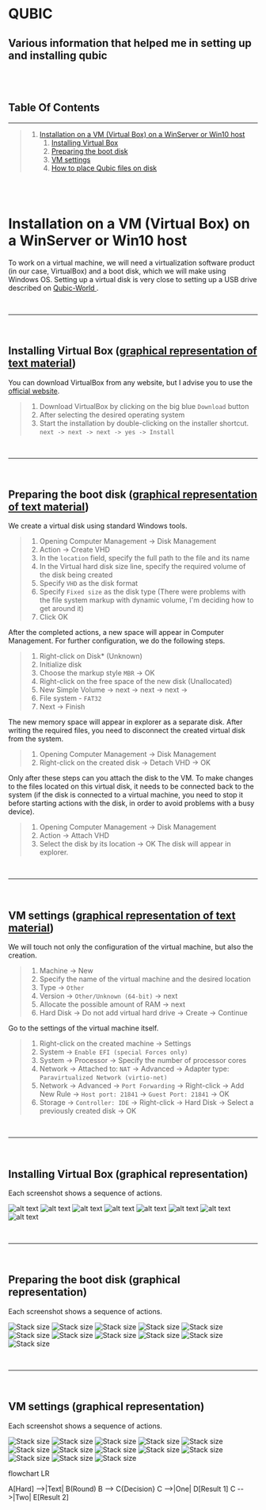 # QUBIC
## Various information that helped me in setting up and installing qubic

<br>
<br>

## Table Of Contents
---
> 1. [Installation on a VM (Virtual Box) on a WinServer or Win10 host](#install_on_vm)
>    1. [Installing Virtual Box](#Installing_Virtual-Box)
>    2. [Preparing the boot disk](#Preparing_the_boot_disk)
>    3. [VM settings](#VM_settings)
>    4. [How to place Qubic files on disk](#How_to_place_Qubic_files_on_disk)

<br>
<br>

<a name="install_on_vm"></a>
# Installation on a VM (Virtual Box) on a WinServer or Win10 host
To work on a virtual machine, we will need a virtualization software product (in our case, VirtualBox) and a boot disk, which we will make using Windows OS.
Setting up a virtual disk is very close to setting up a USB drive described on [Qubic-World
](https://github.com/Qubic-World/qubic-howto#preparing-usb).

<br>

---

<br>

<a name="Installing_Virtual-Box"></a>
## Installing Virtual Box ([graphical representation of text material](#graph_installing_virtual_box))
You can download VirtualBox from any website, but I advise you to use the [official website](https://www.virtualbox.org/).

>1. Download VirtualBox by clicking on the big blue `Download` button
>2. After selecting the desired operating system
>3. Start the installation by double-clicking on the installer shortcut.
`next -> next -> next -> yes -> Install`

<br>

---

<br>

<a name="Preparing_the_boot_disk"></a>
## Preparing the boot disk ([graphical representation of text material](#graph_preparing_boot_disk))
We create a virtual disk using standard Windows tools.

>1. Opening Computer Management -> Disk Management
>2. Action -> Create VHD
>3. In the `location` field, specify the full path to the file and its name
>4. In the Virtual hard disk size line, specify the required volume of the disk being created
>5. Specify `VHD` as the disk format
>6. Specify `Fixed size` as the disk type (There were problems with the file system markup with dynamic volume, I'm deciding how to get around it)
>7. Click OK

After the completed actions, a new space will appear in Computer Management. For further configuration, we do the following steps.
>1. Right-click on Disk* (Unknown)
>2. Initialize disk
>3. Choose the markup style `MBR` -> OK
>4. Right-click on the free space of the new disk (Unallocated)
>5. New Simple Volume -> next -> next -> next ->
>6. File system - `FAT32`
>7. Next -> Finish

The new memory space will appear in explorer as a separate disk. After writing the required files, you need to disconnect the created virtual disk from the system.
>1.  Opening Computer Management -> Disk Management
>2. Right-click on the created disk -> Detach VHD -> OK

Only after these steps can you attach the disk to the VM.
To make changes to the files located on this virtual disk, it needs to be connected back to the system (if the disk is connected to a virtual machine, you need to stop it before starting actions with the disk, in order to avoid problems with a busy device).
>1. Opening Computer Management -> Disk Management
>2. Action -> Attach VHD
>3. Select the disk by its location -> OK
The disk will appear in explorer.

<br>

---

<br>

<a name="VM_settings"></a>
## VM settings ([graphical representation of text material](#graph_vm_settings))
We will touch not only the configuration of the virtual machine, but also the creation.

>1. Machine -> New
>2. Specify the name of the virtual machine and the desired location
>3. Type -> `Other`
>4. Version -> `Other/Unknown (64-bit)` -> next
>5. Allocate the possible amount of RAM -> next
>6. Hard Disk -> Do not add virtual hard drive -> Create -> Continue

Go to the settings of the virtual machine itself.
>1. Right-click on the created machine -> Settings
>2. System -> `Enable EFI (special Forces only)`
>3. System -> Processor -> Specify the number of processor cores
>4. Network -> Attached to: `NAT` -> Advanced -> Adapter type: `Paravirtualized Network (virtio-net)`
>5. Network -> Advanced -> `Port Forwarding` -> Right-click -> Add New Rule -> `Host port: 21841` -> `Guest Port: 21841` -> OK
>6. Storage -> `Controller: IDE` -> Right-click -> Hard Disk -> Select a previously created disk -> OK


<br>

---

<br>











<a name="graph_installing_virtual_box"></a>
## Installing Virtual Box (graphical representation)
Each screenshot shows a sequence of actions.

![alt text](screenshots/virtual_box_main_page.png)
![alt text](screenshots/virtual_box_download.png)
![alt text](screenshots/install1.png)
![alt text](screenshots/install2.png)
![alt text](screenshots/install3.png)
![alt text](screenshots/install4.png)
![alt text](screenshots/install5.png)
![alt text](screenshots/install6.png)

<br>

---

<br>

<a name="graph_preparing_boot_disk"></a>
## Preparing the boot disk (graphical representation)
Each screenshot shows a sequence of actions.

![Stack size](screenshots/disk1.png)
![Stack size](screenshots/disk2.png)
![Stack size](screenshots/disk3.png)
![Stack size](screenshots/disk4.png)
![Stack size](screenshots/disk5.png)
![Stack size](screenshots/disk6.png)
![Stack size](screenshots/disk7.png)
![Stack size](screenshots/disk8.png)
![Stack size](screenshots/disk9.png)
![Stack size](screenshots/disk10.png)
![Stack size](screenshots/disk11.png)


<br>

---

<br>

<a name="graph_vm_settings"></a>
## VM settings (graphical representation)
Each screenshot shows a sequence of actions.

![Stack size](screenshots/set1.png)
![Stack size](screenshots/set2.png)
![Stack size](screenshots/set3.png)
![Stack size](screenshots/set4.png)
![Stack size](screenshots/set5.png)
![Stack size](screenshots/set6.png)
![Stack size](screenshots/set7.png)
![Stack size](screenshots/set8.png)
![Stack size](screenshots/set9.png)
![Stack size](screenshots/set10.png)
![Stack size](screenshots/set11.png)
![Stack size](screenshots/set12.png)
![Stack size](screenshots/set13.png)





flowchart LR

A[Hard] -->|Text| B(Round)
B --> C{Decision}
C -->|One| D[Result 1]
C -->|Two| E[Result 2]
